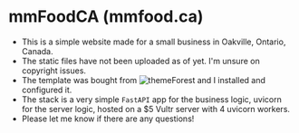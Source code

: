 # mmFoodCA (mmfood.ca)

- This is a simple website made for a small business in Oakville, Ontario, Canada.
- The static files have not been uploaded as of yet. I'm unsure on copyright issues.
- The template was bought from ![themeForest](https://themeforest.net/item/zoon-coming-soon-template/31097749) 
and I installed and configured it.
- The stack is a very simple `FastAPI` app for the business logic, uvicorn for the server logic, 
hosted on a $5 Vultr server with 4 uvicorn workers.
- Please let me know if there are any questions!